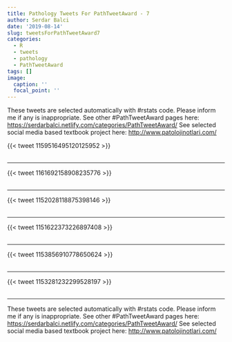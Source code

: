 ```yaml
---
title: Pathology Tweets For PathTweetAward - 7
author: Serdar Balci
date: '2019-08-14'
slug: tweetsForPathTweetAward7
categories:
  - R
  - tweets
  - pathology
  - PathTweetAward
tags: []
image:
  caption: ''
  focal_point: ''
---
```



These tweets are selected automatically with #rstats code. Please inform me if any is inappropriate.
See other #PathTweetAward pages here: https://serdarbalci.netlify.com/categories/PathTweetAward/ 
See selected social media based textbook project here: http://www.patolojinotlari.com/

{{< tweet 1159516495120125952 >}}
<br>
<br>
<hr>
{{< tweet 1161692158908235776 >}}
<br>
<br>
<hr>
{{< tweet 1152028118875398146 >}}
<br>
<br>
<hr>
{{< tweet 1151622373226897408 >}}
<br>
<br>
<hr>
{{< tweet 1153856910778650624 >}}
<br>
<br>
<hr>
{{< tweet 1153281232299528197 >}}
<br>
<br>
<hr>


These tweets are selected automatically with #rstats code. Please inform me if any is inappropriate.
See other #PathTweetAward pages here: https://serdarbalci.netlify.com/categories/PathTweetAward/ 
See selected social media based textbook project here: http://www.patolojinotlari.com/
